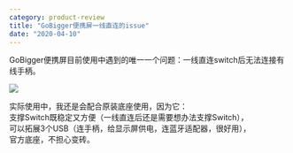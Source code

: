 ```yaml
---
category: product-review
title: "GoBigger便携屏一线直连的issue"
date: "2020-04-10"
---
```


GoBigger便携屏目前使用中遇到的唯一一个问题：一线直连switch后无法连接有线手柄。

![](https://goooooouwa.files.wordpress.com/2020/04/e59bbee78987.png?w=885)

实际使用中，我还是会配合原装底座使用，因为它：  
支撑Switch既稳定又方便（一线直连后还是需要想办法支撑Switch），  
可以拓展3个USB（连手柄，给显示屏供电，连蓝牙适配器，很好用），  
官方底座，不担心变砖。
